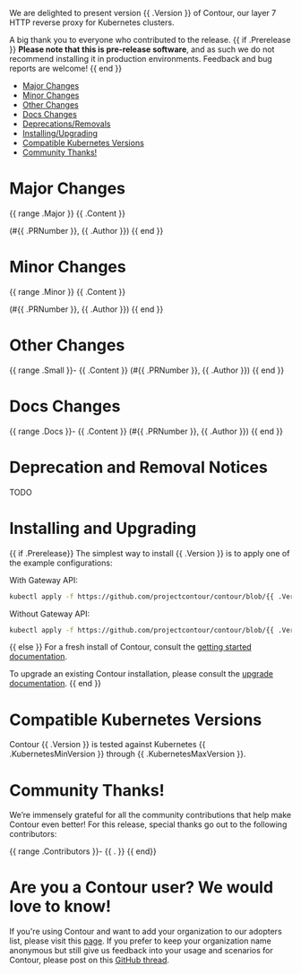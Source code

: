 We are delighted to present version {{ .Version }} of Contour, our layer 7 HTTP reverse proxy for Kubernetes clusters.

A big thank you to everyone who contributed to the release.
{{ if .Prerelease }}
**Please note that this is pre-release software**, and as such we do not recommend installing it in production environments.
Feedback and bug reports are welcome!
{{ end }}

- [Major Changes](#major-changes)
- [Minor Changes](#minor-changes)
- [Other Changes](#other-changes)
- [Docs Changes](#docs-changes)
- [Deprecations/Removals](#deprecation-and-removal-notices)
- [Installing/Upgrading](#installing-and-upgrading)
- [Compatible Kubernetes Versions](#compatible-kubernetes-versions)
- [Community Thanks!](#community-thanks)

# Major Changes
{{ range .Major }}
{{ .Content }}

(#{{ .PRNumber }}, {{ .Author }})
{{ end }}

# Minor Changes
{{ range .Minor }}
{{ .Content }}

(#{{ .PRNumber }}, {{ .Author }})
{{ end }}

# Other Changes
{{ range .Small }}- {{ .Content }} (#{{ .PRNumber }}, {{ .Author }})
{{ end }}

# Docs Changes
{{ range .Docs }}- {{ .Content }} (#{{ .PRNumber }}, {{ .Author }})
{{ end }}

# Deprecation and Removal Notices

TODO

# Installing and Upgrading
{{ if .Prerelease}}
The simplest way to install {{ .Version }} is to apply one of the example configurations:

With Gateway API:
```bash
kubectl apply -f https://github.com/projectcontour/contour/blob/{{ .Version }}/examples/render/contour-gateway.yaml
```

Without Gateway API:
```bash
kubectl apply -f https://github.com/projectcontour/contour/blob/{{ .Version }}/examples/render/contour.yaml
```
{{ else }}
For a fresh install of Contour, consult the [getting started documentation](https://projectcontour.io/getting-started/).

To upgrade an existing Contour installation, please consult the [upgrade documentation](https://projectcontour.io/resources/upgrading/).
{{ end }}

# Compatible Kubernetes Versions

Contour {{ .Version }} is tested against Kubernetes {{ .KubernetesMinVersion }} through {{ .KubernetesMaxVersion }}.

# Community Thanks!
We’re immensely grateful for all the community contributions that help make Contour even better! For this release, special thanks go out to the following contributors:

{{ range .Contributors }}- {{ . }}
{{ end}}

# Are you a Contour user? We would love to know!
If you're using Contour and want to add your organization to our adopters list, please visit this [page](https://github.com/projectcontour/contour/blob/master/ADOPTERS.md). If you prefer to keep your organization name anonymous but still give us feedback into your usage and scenarios for Contour, please post on this [GitHub thread](https://github.com/projectcontour/contour/issues/1269).
